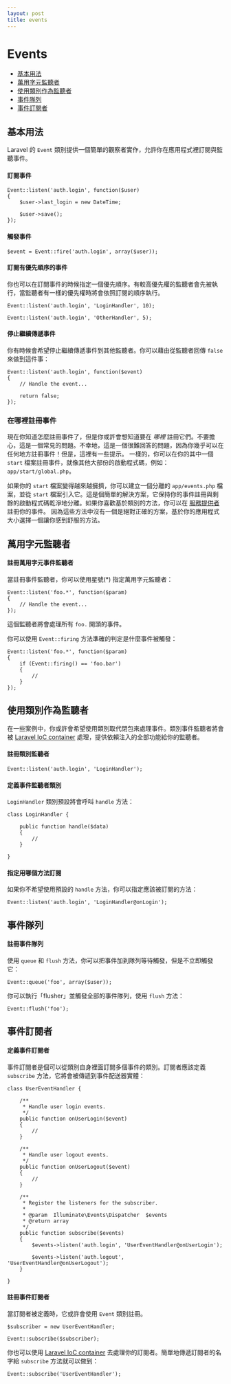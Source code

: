 ```yaml
---
layout: post
title: events
---
```

# Events

- [基本用法](#basic-usage)
- [萬用字元監聽者](#wildcard-listeners)
- [使用類別作為監聽者](#using-classes-as-listeners)
- [事件隊列](#queued-events)
- [事件訂閱者](#event-subscribers)

<a name="basic-usage"></a>
## 基本用法

Laravel 的 `Event` 類別提供一個簡單的觀察者實作，允許你在應用程式裡訂閱與監聽事件。

#### 訂閱事件

	Event::listen('auth.login', function($user)
	{
		$user->last_login = new DateTime;

		$user->save();
	});

#### 觸發事件

	$event = Event::fire('auth.login', array($user));

#### 訂閱有優先順序的事件

你也可以在訂閱事件的時候指定一個優先順序。有較高優先權的監聽者會先被執行，當監聽者有一樣的優先權時將會依照訂閱的順序執行。

	Event::listen('auth.login', 'LoginHandler', 10);

	Event::listen('auth.login', 'OtherHandler', 5);

#### 停止繼續傳遞事件

你有時候會希望停止繼續傳遞事件到其他監聽者。你可以藉由從監聽者回傳 `false` 來做到這件事：

	Event::listen('auth.login', function($event)
	{
		// Handle the event...

		return false;
	});

### 在哪裡註冊事件

現在你知道怎麼註冊事件了，但是你或許會想知道要在 _哪裡_ 註冊它們。不要擔心，這是一個常見的問題。不幸地，這是一個很難回答的問題，因為你幾乎可以在任何地方註冊事件！但是，這裡有一些提示。 一樣的，你可以在你的其中一個 `start` 檔案註冊事件，就像其他大部份的啟動程式碼，例如：`app/start/global.php`。

如果你的 `start` 檔案變得越來越擁擠，你可以建立一個分離的 `app/events.php` 檔案，並從 `start` 檔案引入它。這是個簡單的解決方案，它保持你的事件註冊與剩餘的啟動程式碼乾淨地分離。如果你喜歡基於類別的方法，你可以在 [服務提供者](/docs/ioc#service-providers) 註冊你的事件。 因為這些方法中沒有一個是絕對正確的方案，基於你的應用程式大小選擇一個讓你感到舒服的方法。

<a name="wildcard-listeners"></a>
## 萬用字元監聽者

#### 註冊萬用字元事件監聽者

當註冊事件監聽者，你可以使用星號(*) 指定萬用字元監聽者：

	Event::listen('foo.*', function($param)
	{
		// Handle the event...
	});

這個監聽者將會處理所有 `foo.` 開頭的事件。

你可以使用 `Event::firing` 方法準確的判定是什麼事件被觸發：

	Event::listen('foo.*', function($param)
	{
		if (Event::firing() == 'foo.bar')
		{
			//
		}
	});

<a name="using-classes-as-listeners"></a>
## 使用類別作為監聽者

在一些案例中，你或許會希望使用類別取代閉包來處理事件。類別事件監聽者將會被 [Laravel IoC container](/docs/ioc) 處理，提供依賴注入的全部功能給你的監聽者。

#### 註冊類別監聽者

	Event::listen('auth.login', 'LoginHandler');

#### 定義事件監聽者類別

`LoginHandler` 類別預設將會呼叫 `handle` 方法：

	class LoginHandler {

		public function handle($data)
		{
			//
		}

	}

#### 指定用哪個方法訂閱

如果你不希望使用預設的 `handle` 方法，你可以指定應該被訂閱的方法：

	Event::listen('auth.login', 'LoginHandler@onLogin');

<a name="queued-events"></a>
## 事件隊列

#### 註冊事件隊列

使用 `queue` 和 `flush` 方法，你可以把事件加到隊列等待觸發，但是不立即觸發它：

	Event::queue('foo', array($user));

你可以執行「flusher」並觸發全部的事件隊列，使用 `flush` 方法：

	Event::flush('foo');

<a name="event-subscribers"></a>
## 事件訂閱者

#### 定義事件訂閱者

事件訂閱者是個可以從類別自身裡面訂閱多個事件的類別。訂閱者應該定義 `subscribe` 方法，它將會被傳遞到事件配送器實體：

	class UserEventHandler {

		/**
		 * Handle user login events.
		 */
		public function onUserLogin($event)
		{
			//
		}

		/**
		 * Handle user logout events.
		 */
		public function onUserLogout($event)
		{
			//
		}

		/**
		 * Register the listeners for the subscriber.
		 *
		 * @param  Illuminate\Events\Dispatcher  $events
		 * @return array
		 */
		public function subscribe($events)
		{
			$events->listen('auth.login', 'UserEventHandler@onUserLogin');

			$events->listen('auth.logout', 'UserEventHandler@onUserLogout');
		}

	}

#### 註冊事件訂閱者

當訂閱者被定義時，它或許會使用 `Event` 類別註冊。

	$subscriber = new UserEventHandler;

	Event::subscribe($subscriber);

你也可以使用 [Laravel IoC container](/docs/ioc) 去處理你的訂閱者。簡單地傳遞訂閱者的名字給 `subscribe` 方法就可以做到：

	Event::subscribe('UserEventHandler');

